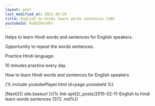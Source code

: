 ```yaml
---
layout: post
last_modified_at: 2021-03-29
title: English to hindi learn words sentences 1305 
youtubeId: RuQXIkkYdFs
---
```

 
 
Helps to learn Hindi words and sentences for English speakers.

Opportunitiy to repeat the words sentences. 

Practice Hindi language. 
 
10 minutes practice every day. 
 
How to learn Hindi words and sentences for English speakers 
 
{% include youtubePlayer.html id=page.youtubeId %}
 
 
[Next]({{ site.baseurl }}{% link  split2/_posts/2015-02-11-English to hindi learn words sentences 1372 .md%})
 
